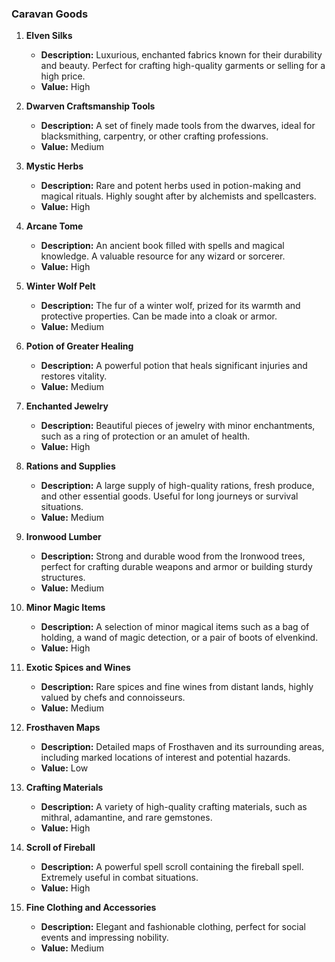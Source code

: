 ### Caravan Goods

1. **Elven Silks**
    
    - **Description:** Luxurious, enchanted fabrics known for their durability and beauty. Perfect for crafting high-quality garments or selling for a high price.
    - **Value:** High
2. **Dwarven Craftsmanship Tools**
    
    - **Description:** A set of finely made tools from the dwarves, ideal for blacksmithing, carpentry, or other crafting professions.
    - **Value:** Medium
3. **Mystic Herbs**
    
    - **Description:** Rare and potent herbs used in potion-making and magical rituals. Highly sought after by alchemists and spellcasters.
    - **Value:** High
4. **Arcane Tome**
    
    - **Description:** An ancient book filled with spells and magical knowledge. A valuable resource for any wizard or sorcerer.
    - **Value:** High
5. **Winter Wolf Pelt**
    
    - **Description:** The fur of a winter wolf, prized for its warmth and protective properties. Can be made into a cloak or armor.
    - **Value:** Medium
6. **Potion of Greater Healing**
    
    - **Description:** A powerful potion that heals significant injuries and restores vitality.
    - **Value:** Medium
7. **Enchanted Jewelry**
    
    - **Description:** Beautiful pieces of jewelry with minor enchantments, such as a ring of protection or an amulet of health.
    - **Value:** High
8. **Rations and Supplies**
    
    - **Description:** A large supply of high-quality rations, fresh produce, and other essential goods. Useful for long journeys or survival situations.
    - **Value:** Medium
9. **Ironwood Lumber**
    
    - **Description:** Strong and durable wood from the Ironwood trees, perfect for crafting durable weapons and armor or building sturdy structures.
    - **Value:** Medium
10. **Minor Magic Items**
    
    - **Description:** A selection of minor magical items such as a bag of holding, a wand of magic detection, or a pair of boots of elvenkind.
    - **Value:** High
11. **Exotic Spices and Wines**
    
    - **Description:** Rare spices and fine wines from distant lands, highly valued by chefs and connoisseurs.
    - **Value:** Medium
12. **Frosthaven Maps**
    
    - **Description:** Detailed maps of Frosthaven and its surrounding areas, including marked locations of interest and potential hazards.
    - **Value:** Low
13. **Crafting Materials**
    
    - **Description:** A variety of high-quality crafting materials, such as mithral, adamantine, and rare gemstones.
    - **Value:** High
14. **Scroll of Fireball**
    
    - **Description:** A powerful spell scroll containing the fireball spell. Extremely useful in combat situations.
    - **Value:** High
15. **Fine Clothing and Accessories**
    
    - **Description:** Elegant and fashionable clothing, perfect for social events and impressing nobility.
    - **Value:** Medium